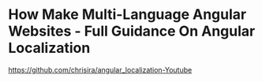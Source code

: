 # How Make Multi-Language Angular Websites - Full Guidance On Angular Localization

https://github.com/chrisira/angular_localization-Youtube
